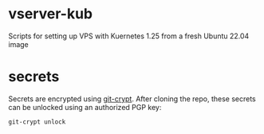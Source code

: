 # vserver-kub
Scripts for setting up VPS with Kuernetes 1.25 from a fresh Ubuntu 22.04 image

# secrets 

Secrets are encrypted using  [git-crypt](https://github.com/AGWA/git-crypt/).
After cloning the repo, these secrets can be unlocked using an authorized PGP key:

```
git-crypt unlock
```


